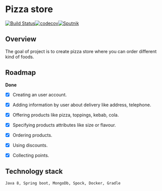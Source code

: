 # Pizza store
[![Build Status](https://travis-ci.org/ntw222/pizza-store.svg?branch=master)](https://travis-ci.org/ntw222/pizza-store)[![codecov](https://codecov.io/gh/ntw222/pizza-store/branch/master/graph/badge.svg)](https://codecov.io/gh/ntw222/pizza-store)[![Sputnik](https://sputnik.ci/conf/badge)](https://sputnik.ci/app#/builds/ntw222/pizza-store)
## Overview
The goal of project is to create pizza store where you can order
 different kind of foods.

## Roadmap

  <b>Done</b>
- [x] Creating an user account.
- [x] Adding information by user about delivery like address, telephone.
- [x] Offering products like pizza, toppings, kebab, cola.
- [x] Specifying products attributes like size or flavour.
- [x] Ordering products.
- [x] Using discounts.
- [x] Collecting points.


## Technology stack

    Java 8, Spring boot, MongoDb, Spock, Docker, Gradle
